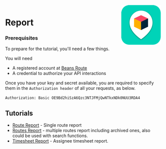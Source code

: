 <img src="../assets/images/beans-128x128.png" align="right" />

# Report

### Prerequisites

To prepare for the tutorial, you'll need a few things.

You will need

   * A registered account at [Beans Route](https://beansroute.ai)
   * A credential to authorize your API interactions

Once you have your key and secret available, you are required to specify them in the `Authorization header` of all your requests, as below.

```
Authorization: Basic OE9Bd2hiSzA6Qzc3NTJFMjQwNTkxNDk0NUU3RDA4
```

## Tutorials

- [Route Report](/route) - Single route report
- [Routes Report](/routes) - multiple routes report including archived ones, also could be used with search functions.
- [Timesheet Report](/timesheet) - Assignee timesheet report.